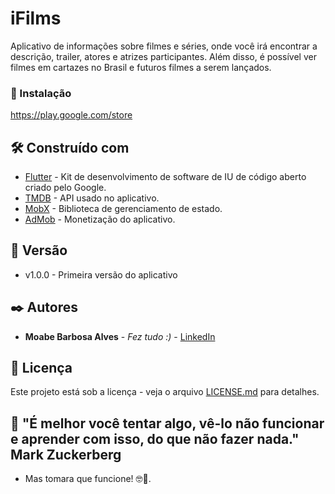 # iFilms

Aplicativo de informações sobre filmes e séries, onde você irá encontrar a descrição, trailer, atores e atrizes participantes. Além disso, é possível ver filmes em cartazes no Brasil e futuros filmes a serem lançados.

### 🔧 Instalação

https://play.google.com/store

## 🛠️ Construído com

* [Flutter](https://flutter.dev/) - Kit de desenvolvimento de software de IU de código aberto criado pelo Google.
* [TMDB](https://developers.themoviedb.org/3) - API usado no aplicativo.
* [MobX](https://pub.dev/packages/mobx) - Biblioteca de gerenciamento de estado.
* [AdMob](https://admob.google.com/home/) - Monetização do aplicativo.

## 📌 Versão

* v1.0.0 - Primeira versão do aplicativo 

## ✒️ Autores

* **Moabe Barbosa Alves** - *Fez tudo :)* - [LinkedIn](https://www.linkedin.com/in/moabe-barbosa-72210a191/)

## 📄 Licença

Este projeto está sob a licença - veja o arquivo [LICENSE.md](https://moabebarbosa.blogspot.com/2021/07/privacy-policy-para-idioma-portugues.html) para detalhes.

## 🎁 "É melhor você tentar algo, vê-lo não funcionar e aprender com isso, do que não fazer nada." Mark Zuckerberg

* Mas tomara que funcione! 🤓🍺.



